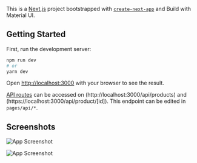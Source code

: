 This is a [Next.js](https://nextjs.org/) project bootstrapped with [`create-next-app`](https://github.com/vercel/next.js/tree/canary/packages/create-next-app) and Build with Material UI.

## Getting Started

First, run the development server:

```bash
npm run dev
# or
yarn dev
```

Open [http://localhost:3000](http://localhost:3000) with your browser to see the result.

[API routes](https://nextjs.org/docs/api-routes/introduction) can be accessed on (http://localhost:3000/api/products) and (https://localhost:3000/api/product/[id]). This endpoint can be edited in `pages/api/*`.

## Screenshots

![App Screenshot](https://ik.imagekit.io/mickowidi/ecommerce-nextjs/tr:q-50/home.png)

![App Screenshot](https://ik.imagekit.io/mickowidi/ecommerce-nextjs/tr:q-50/detail.png)
